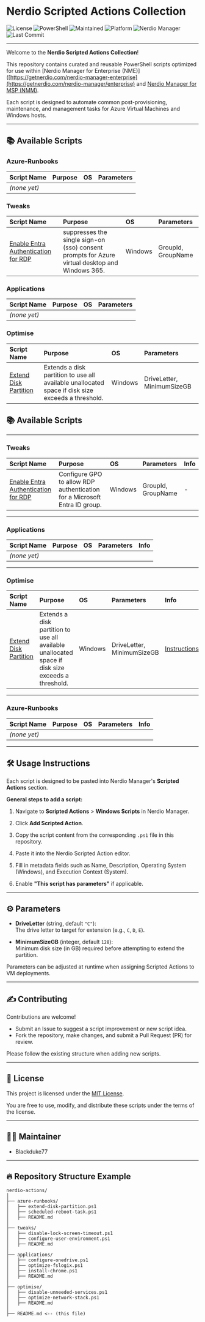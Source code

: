 # Nerdio Scripted Actions Collection

![License](https://img.shields.io/github/license/Blackduke77/nerdio-actions?style=flat-square)
![PowerShell](https://img.shields.io/badge/Language-PowerShell-blue?style=flat-square)
![Maintained](https://img.shields.io/badge/Maintained-Yes-brightgreen?style=flat-square)
![Platform](https://img.shields.io/badge/Platform-Windows-lightgrey?style=flat-square)
![Nerdio Manager](https://img.shields.io/badge/Nerdio-Supported-blueviolet?style=flat-square)
![Last Commit](https://img.shields.io/github/last-commit/Blackduke77/nerdio-actions?style=flat-square)

---

Welcome to the **Nerdio Scripted Actions Collection**!

This repository contains curated and reusable PowerShell scripts optimized for use within [Nerdio Manager for Enterprise (NME)]([https://getnerdio.com/nerdio-manager-enterprise](https://getnerdio.com/nerdio-manager/enterprise) and [Nerdio Manager for MSP (NMM)](https://getnerdio.com/nerdio-manager/msp/).

Each script is designed to automate common post-provisioning, maintenance, and management tasks for Azure Virtual Machines and Windows hosts.

---

## 📚 Available Scripts

### Azure-Runbooks

| Script Name | Purpose | OS | Parameters |
|:------------|:--------|:---|:-----------|
| _(none yet)_ | | | |

### Tweaks

| Script Name | Purpose | OS | Parameters |
|:------------|:--------|:---|:-----------|
| [Enable Entra Authentication for RDP](./tweaks/enable-entra-authentication-for-rdp.ps1) | suppresses the single sign-on (sso) consent prompts for Azure virtual desktop and Windows 365. | Windows | GroupId, GroupName |

### Applications

| Script Name | Purpose | OS | Parameters |
|:------------|:--------|:---|:-----------|
| _(none yet)_ | | | |

### Optimise

| Script Name | Purpose | OS | Parameters |
|:------------|:--------|:---|:-----------|
| [Extend Disk Partition](./optimise/extend-disk-partition.ps1) | Extends a disk partition to use all available unallocated space if disk size exceeds a threshold. | Windows | DriveLetter, MinimumSizeGB |

## 📚 Available Scripts

---

### Tweaks

| Script Name | Purpose | OS | Parameters | Info |
|:------------|:--------|:---|:-----------|:-----|
| [Enable Entra Authentication for RDP](./tweaks/enable-entra-authentication-for-rdp.ps1) | Configure GPO to allow RDP authentication for a Microsoft Entra ID group. | Windows | GroupId, GroupName | - |

---

### Applications

| Script Name | Purpose | OS | Parameters | Info |
|:------------|:--------|:---|:-----------|:-----|
| _(none yet)_ | | | | |

---

### Optimise

| Script Name | Purpose | OS | Parameters | Info |
|:------------|:--------|:---|:-----------|:-----|
| [Extend Disk Partition](./optimise/extend-disk-partition.ps1) | Extends a disk partition to use all available unallocated space if disk size exceeds a threshold. | Windows | DriveLetter, MinimumSizeGB | [Instructions](./optimise/extend-disk-partition-INSTRUCTIONS.md) |

---

### Azure-Runbooks

| Script Name | Purpose | OS | Parameters | Info |
|:------------|:--------|:---|:-----------|:-----|
| _(none yet)_ | | | | |

---

## 🛠 Usage Instructions

Each script is designed to be pasted into Nerdio Manager's **Scripted Actions** section.

**General steps to add a script:**

1. Navigate to **Scripted Actions** > **Windows Scripts** in Nerdio Manager.

2. Click **Add Scripted Action**.

3. Copy the script content from the corresponding `.ps1` file in this repository.

4. Paste it into the Nerdio Scripted Action editor.

5. Fill in metadata fields such as Name, Description, Operating System (Windows), and Execution Context (System).

6. Enable **"This script has parameters"** if applicable.

---

## ⚙️ Parameters

- **DriveLetter** (string, default `"C"`):  
  The drive letter to target for extension (e.g., `C`, `D`, `E`).

- **MinimumSizeGB** (integer, default `128`):  
  Minimum disk size (in GB) required before attempting to extend the partition.

Parameters can be adjusted at runtime when assigning Scripted Actions to VM deployments.

---

## ✍️ Contributing

Contributions are welcome!

- Submit an Issue to suggest a script improvement or new script idea.
- Fork the repository, make changes, and submit a Pull Request (PR) for review.

Please follow the existing structure when adding new scripts.

---

## 📄 License

This project is licensed under the [MIT License](https://github.com/Blackduke77/nerdio-actions/blob/main/LICENSE).

You are free to use, modify, and distribute these scripts under the terms of the license.

---

## 👨‍💻 Maintainer

- Blackduke77

---

## 🔥 Repository Structure Example

```text
nerdio-actions/
│
├── azure-runbooks/
│   ├── extend-disk-partition.ps1
│   ├── scheduled-reboot-task.ps1
│   ├── README.md
│
├── tweaks/
│   ├── disable-lock-screen-timeout.ps1
│   ├── configure-user-environment.ps1
│   ├── README.md
│
├── applications/
│   ├── configure-onedrive.ps1
│   ├── optimize-fslogix.ps1
│   ├── install-chrome.ps1
│   ├── README.md
│
├── optimise/
│   ├── disable-unneeded-services.ps1
│   ├── optimize-network-stack.ps1
│   ├── README.md
│
├── README.md <-- (this file)

